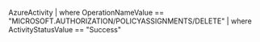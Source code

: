 AzureActivity 
| where OperationNameValue == "MICROSOFT.AUTHORIZATION/POLICYASSIGNMENTS/DELETE"
| where ActivityStatusValue == "Success"

